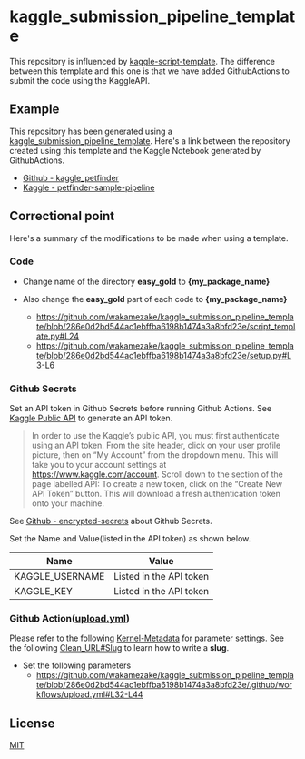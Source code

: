 # kaggle_submission_pipeline_template

This repository is influenced by [kaggle-script-template](https://github.com/lopuhin/kaggle-script-template).
The difference between this template and this one is that we have added GithubActions to submit the code using the KaggleAPI.

## Example
This repository has been generated using a [kaggle_submission_pipeline_template](https://github.com/wakamezake/kaggle_submission_pipeline_template).
Here's a link between the repository created using this template and the Kaggle Notebook generated by GithubActions.

- [Github - kaggle_petfinder](https://github.com/wakamezake/kaggle_petfinder)
- [Kaggle - petfinder-sample-pipeline](https://www.kaggle.com/wakamezake/petfinder-sample-pipeline)

## Correctional point
Here's a summary of the modifications to be made when using a template.

### Code
- Change name of the directory **easy_gold** to **{my_package_name}**

- Also change the **easy_gold** part of each code to **{my_package_name}**
  - https://github.com/wakamezake/kaggle_submission_pipeline_template/blob/286e0d2bd544ac1ebffba6198b1474a3a8bfd23e/script_template.py#L24
  - https://github.com/wakamezake/kaggle_submission_pipeline_template/blob/286e0d2bd544ac1ebffba6198b1474a3a8bfd23e/setup.py#L3-L6

### Github Secrets
Set an API token in Github Secrets before running Github Actions.
See [Kaggle Public API](https://www.kaggle.com/docs/api) to generate an API token.

> In order to use the Kaggle’s public API, you must first authenticate using an API token. From the site header, click on your user profile picture, then on “My Account” from the dropdown menu. This will take you to your account settings at https://www.kaggle.com/account. Scroll down to the section of the page labelled API:
To create a new token, click on the “Create New API Token” button. This will download a fresh authentication token onto your machine.

See [Github - encrypted-secrets](https://docs.github.com/en/free-pro-team@latest/actions/reference/encrypted-secrets) about Github Secrets.

Set the Name and Value(listed in the API token) as shown below.

|  Name  |  Value  |
| ---- | ---- |
|  KAGGLE_USERNAME  |  Listed in the API token  |
|  KAGGLE_KEY  |  Listed in the API token  |

### Github Action([upload.yml](https://github.com/wakamezake/kaggle_submission_pipeline_template/blob/master/.github/workflows/upload.yml))
Please refer to the following [Kernel-Metadata](https://github.com/Kaggle/kaggle-api/wiki/Kernel-Metadata) for parameter settings.
See the following [Clean_URL#Slug](https://en.wikipedia.org/wiki/Clean_URL#Slug) to learn how to write a **slug**.

- Set the following parameters
  - https://github.com/wakamezake/kaggle_submission_pipeline_template/blob/286e0d2bd544ac1ebffba6198b1474a3a8bfd23e/.github/workflows/upload.yml#L32-L44


## License
[MIT](https://github.com/wakamezake/kaggle_submission_pipeline_template/blob/master/LICENSE)